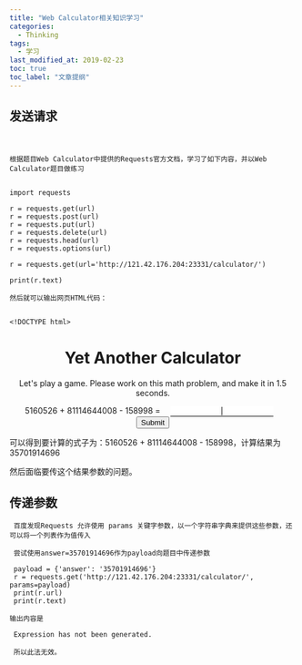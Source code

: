 ```yaml
---
title: "Web Calculator相关知识学习"
categories:
  - Thinking
tags:
  - 学习
last_modified_at: 2019-02-23
toc: true
toc_label: "文章提纲"
---
```



## 发送请求
　　
  
    根据题目Web Calculator中提供的Requests官方文档，学习了如下内容，并以Web Calculator题目做练习

    
    import requests

    r = requests.get(url)   
    r = requests.post(url)
    r = requests.put(url)
    r = requests.delete(url)
    r = requests.head(url)
    r = requests.options(url)

    r = requests.get(url='http://121.42.176.204:23331/calculator/')
    
    print(r.text)
    
    然后就可以输出网页HTML代码：
    
    
    <!DOCTYPE html>
<html>
    <head>
        <title>Calculator</title>
        <style type="text/css">
                .line_input{
                        border-width: 1px;
                        border-bottom: solid;
                        border-top: none;
                        border-left: none;
                        border-right: none;
                        border-width: 1px;
                        text-align: center;
                        outline: none;
                        margin: 0 1em;
                }
        </style>
    </head>
    <body>
        <center>
            <h1>Yet Another Calculator</h1>
            <p>Let's play a game. Please work on this math problem, and make it in 1.5 seconds.</p>
            <form action="" method="GET"><span id="exp">5160526 + 81114644008 - 158998 = </span>
            <input name="answer" type="text" autofocus class="line_input" /><input type="submit" /></form>
        </center>
    </body>
</html>


可以得到要计算的式子为：5160526 + 81114644008 - 158998，计算结果为35701914696

然后面临要传这个结果参数的问题。

## 传递参数

     百度发现Requests 允许使用 params 关键字参数，以一个字符串字典来提供这些参数，还可以将一个列表作为值传入
    
     尝试使用answer=35701914696作为payload向题目中传递参数

     payload = {'answer': '35701914696'}
     r = requests.get('http://121.42.176.204:23331/calculator/', params=payload)
     print(r.url)
     print(r.text)

    输出内容是

     Expression has not been generated.

     所以此法无效。
   
